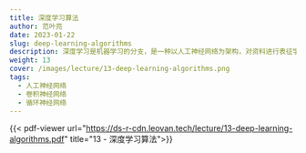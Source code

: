 ```yaml
---
title: 深度学习算法
author: 范叶亮
date: 2023-01-22
slug: deep-learning-algorithms
description: 深度学习是机器学习的分支，是一种以人工神经网络为架构，对资料进行表征学习的算法。
weight: 13
cover: /images/lecture/13-deep-learning-algorithms.png
tags:
  - 人工神经网络
  - 卷积神经网络
  - 循环神经网络
---
```


{{< pdf-viewer url="https://ds-r-cdn.leovan.tech/lecture/13-deep-learning-algorithms.pdf" title="13 - 深度学习算法">}}
